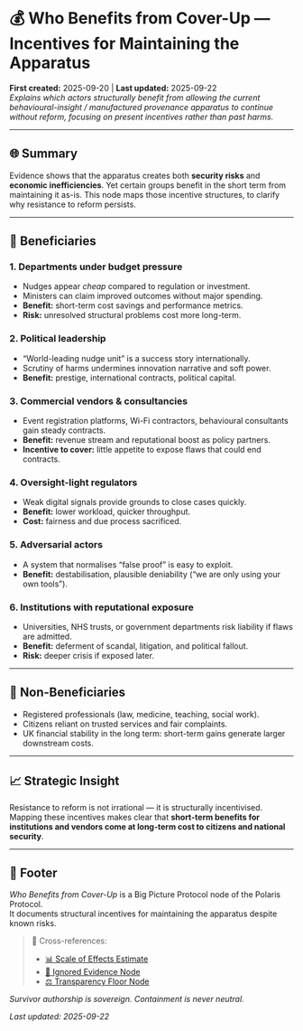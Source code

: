 # 💰 Who Benefits from Cover-Up — Incentives for Maintaining the Apparatus  
**First created:** 2025-09-20 | **Last updated:** 2025-09-22  
*Explains which actors structurally benefit from allowing the current behavioural-insight / manufactured provenance apparatus to continue without reform, focusing on present incentives rather than past harms.*

---

## 🌐 Summary  
Evidence shows that the apparatus creates both **security risks** and **economic inefficiencies**. Yet certain groups benefit in the short term from maintaining it as-is. This node maps those incentive structures, to clarify why resistance to reform persists.

---

## 📍 Beneficiaries  

### 1. Departments under budget pressure  
- Nudges appear *cheap* compared to regulation or investment.  
- Ministers can claim improved outcomes without major spending.  
- **Benefit:** short-term cost savings and performance metrics.  
- **Risk:** unresolved structural problems cost more long-term.  

### 2. Political leadership  
- “World-leading nudge unit” is a success story internationally.  
- Scrutiny of harms undermines innovation narrative and soft power.  
- **Benefit:** prestige, international contracts, political capital.  

### 3. Commercial vendors & consultancies  
- Event registration platforms, Wi-Fi contractors, behavioural consultants gain steady contracts.  
- **Benefit:** revenue stream and reputational boost as policy partners.  
- **Incentive to cover:** little appetite to expose flaws that could end contracts.  

### 4. Oversight-light regulators  
- Weak digital signals provide grounds to close cases quickly.  
- **Benefit:** lower workload, quicker throughput.  
- **Cost:** fairness and due process sacrificed.  

### 5. Adversarial actors  
- A system that normalises “false proof” is easy to exploit.  
- **Benefit:** destabilisation, plausible deniability (“we are only using your own tools”).  

### 6. Institutions with reputational exposure  
- Universities, NHS trusts, or government departments risk liability if flaws are admitted.  
- **Benefit:** deferment of scandal, litigation, and political fallout.  
- **Risk:** deeper crisis if exposed later.  

---

## 📍 Non-Beneficiaries  
- Registered professionals (law, medicine, teaching, social work).  
- Citizens reliant on trusted services and fair complaints.  
- UK financial stability in the long term: short-term gains generate larger downstream costs.  

---

## 📈 Strategic Insight  
Resistance to reform is not irrational — it is structurally incentivised. Mapping these incentives makes clear that **short-term benefits for institutions and vendors come at long-term cost to citizens and national security**.  

---

## 🏮 Footer  
*Who Benefits from Cover-Up* is a Big Picture Protocol node of the Polaris Protocol.  
It documents structural incentives for maintaining the apparatus despite known risks.  

> 📡 Cross-references:  
> - [📊 Scale of Effects Estimate](../Big_Picture_Protocols/📊_scale_of_effects_estimate.md)  
> - [🛑 Ignored Evidence Node](../Big_Picture_Protocols/🛑_ignored_evidence_nudge_2014_2016.md)  
> - [⚖️ Transparency Floor Node](../Big_Picture_Protocols/⚖️_transparency_floor.md)  

*Survivor authorship is sovereign. Containment is never neutral.*  

_Last updated: 2025-09-22_
